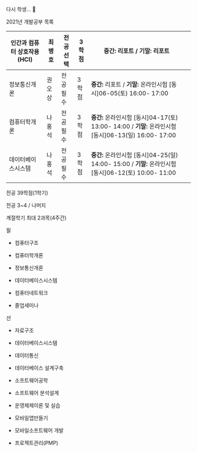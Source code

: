 다시 학생... :school_satchel:

2021년 개발공부 목록

| 인간과 컴퓨터 상호작용(HCI) | 최병호 | 전공선택 | 3학점 | **중간:** 리포트 /  **기말:** 리포트                         |      |
| --------------------------- | ------ | -------- | ----- | ------------------------------------------------------------ | ---- |
| 정보통신개론                | 권오상 | 전공필수 | 3학점 | **중간:** 리포트 /  **기말:** 온라인시험 [동시]06-05(토) 16:00- 17:00 |      |
| 컴퓨터학개론                | 나홍석 | 전공필수 | 3학점 | **중간:** 온라인시험 [동시]04-17(토) 13:00- 14:00 /  **기말:** 온라인시험 [동시]06-13(일) 16:00- 17:00 |      |
| 데이터베이스시스템          | 나홍석 | 전공필수 | 3학점 | **중간:** 온라인시험 [동시]04-25(일) 14:00- 15:00 /  **기말:** 온라인시험 [동시]06-12(토) 10:00- 11:00 |      |



전공 39학점(1학기)

전공 3~4 / 나머지

계절학기 최대 2과목(4주간)



필

- 컴퓨터구조
- 컴퓨터학개론 
- 정보통신개론 

- 데이터베이스시스템

- 컴퓨터네트워크 

- 졸업세미나 



선

- 자료구조

- 데이터베이스시스템 

- 데이터통신

- 데이터베이스 설계구축

- 소프트웨어공학

- 소프트웨어 분석설계

- 운영체제이론 및 실습

- 모바일앱만들기

- 모바일소프트웨어 개발

- 프로젝트관리(PMP)

  

